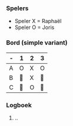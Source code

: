 ### Spelers
- Speler X = Raphaël
- Speler O = Joris

### Bord (simple variant)
| - | 1 | 2 | 3 |
|---|---|---|---|
| A | O | X | O |
| B |🔲| X |🔲|
| C |🔲| O |🔲|

### Logboek
1. ..